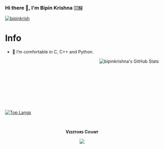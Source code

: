 ### Hi there 👋, I'm Bipin Krishna 🇮🇳
<p align="left"> <a href="https://github.com/bipinkrish"><img src="https://github-profile-trophy.vercel.app/?username=bipinkrish&no-bg=true" alt="bipinkrish" /></a> </p>


# Info

- 🌱 I’m comfortable in C, C++ and Python.

<img align="right" alt="bipinkrishna's GitHub Stats" src="https://github-readme-stats.vercel.app/api?username=bipinkrish&theme=nightowl&show_icons=true&count_private=true&hide=prs" />

<br/>
<br/>
<br/>
<br/>
<br/>
<br/>
<br/>
<br/>
<br/>

[![Top Langs](https://github-readme-stats.vercel.app/api/top-langs/?username=bipinkrish)](https://github.com/bipinkrish)

[python]: https://python.org
[vs]: https://vscode.com


<br><p align="center"><b>Vɪꜱɪᴛᴏʀꜱ Cᴏᴜɴᴛ</b></p>  
<p align="center"><img align="center" src="https://profile-counter.glitch.me/{apunkanetwork}/count.svg"/></p> 
